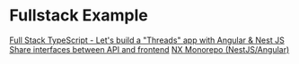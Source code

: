 # Fullstack Example

[Full Stack TypeScript - Let's build a "Threads" app with Angular & Nest JS](https://youtu.be/cAj6gzAMNfA?si=FUhDiqoGjTGYgsvr)
[Share interfaces between API and frontend](https://stackoverflow.com/questions/54941329/share-interfaces-between-api-and-frontend)
[NX Monorepo (NestJS/Angular)](https://stackoverflow.com/questions/77347982/nx-monorepo-nestjs-angular)

